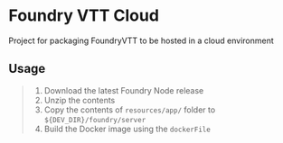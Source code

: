# Foundry VTT Cloud
Project for packaging FoundryVTT to be hosted in a cloud environment

## Usage

> 1. Download the latest Foundry Node release
> 2. Unzip the contents
> 3. Copy the contents of `resources/app/` folder to `${DEV_DIR}/foundry/server`
> 4. Build the Docker image using the `dockerFile`
